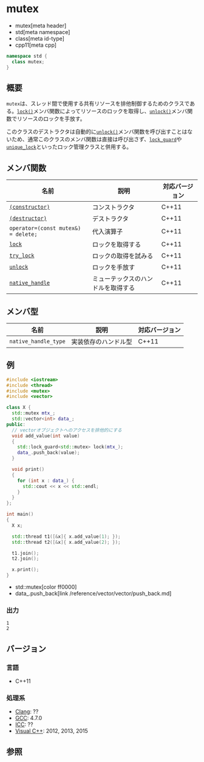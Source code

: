 # mutex
* mutex[meta header]
* std[meta namespace]
* class[meta id-type]
* cpp11[meta cpp]

```cpp
namespace std {
  class mutex;
}
```

## 概要
`mutex`は、スレッド間で使用する共有リソースを排他制御するためのクラスである。[`lock()`](mutex/lock.md)メンバ関数によってリソースのロックを取得し、[`unlock()`](mutex/unlock.md)メンバ関数でリソースのロックを手放す。

このクラスのデストラクタは自動的に[`unlock()`](mutex/unlock.md)メンバ関数を呼び出すことはないため、通常このクラスのメンバ関数は直接は呼び出さず、[`lock_guard`](/reference/mutex/lock_guard.md)や[`unique_lock`](/reference/mutex/unique_lock.md)といったロック管理クラスと併用する。

## メンバ関数

| 名前 | 説明 | 対応バージョン |
|-------------------------------------|--------------------------------------------|-------|
| [`(constructor)`](mutex/op_constructor.md) | コンストラクタ | C++11 |
| [`(destructor)`](mutex/op_destructor.md) | デストラクタ | C++11 |
| `operator=(const mutex&) = delete;` | 代入演算子 | C++11 |
| [`lock`](mutex/lock.md)           | ロックを取得する | C++11 |
| [`try_lock`](mutex/try_lock.md)   | ロックの取得を試みる | C++11 |
| [`unlock`](mutex/unlock.md)       | ロックを手放す | C++11 |
| [`native_handle`](mutex/native_handle.md) | ミューテックスのハンドルを取得する | C++11 |

## メンバ型

| 名前 | 説明 | 対応バージョン |
|----------------------|----------------------|-------|
| `native_handle_type` | 実装依存のハンドル型 | C++11 |


## 例
```cpp example
#include <iostream>
#include <thread>
#include <mutex>
#include <vector>

class X {
  std::mutex mtx_;
  std::vector<int> data_;
public:
  // vectorオブジェクトへのアクセスを排他的にする
  void add_value(int value)
  {
    std::lock_guard<std::mutex> lock(mtx_);
    data_.push_back(value);
  }

  void print()
  {
    for (int x : data_) {
      std::cout << x << std::endl;
    }
  }
};

int main()
{
  X x;

  std::thread t1([&x]{ x.add_value(1); });
  std::thread t2([&x]{ x.add_value(2); });

  t1.join();
  t2.join();

  x.print();
}
```
* std::mutex[color ff0000]
* data_.push_back[link /reference/vector/vector/push_back.md]

### 出力
```
1
2
```

## バージョン
### 言語
- C++11

### 処理系
- [Clang](/implementation.md#clang): ??
- [GCC](/implementation.md#gcc): 4.7.0
- [ICC](/implementation.md#icc): ??
- [Visual C++](/implementation.md#visual_cpp): 2012, 2013, 2015


## 参照

